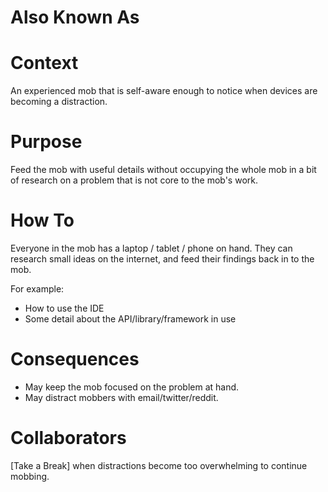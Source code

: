# Also Known As

# Context

An experienced mob that is self-aware enough to notice when devices are becoming a distraction.

# Purpose

Feed the mob with useful details without occupying the whole mob in a bit of research on a problem that is not core to the mob's work.

# How To

Everyone in the mob has a laptop / tablet / phone on hand. They can research small ideas on the internet, and feed their findings back in to the mob.

For example:

- How to use the IDE
- Some detail about the API/library/framework in use

# Consequences

- May keep the mob focused on the problem at hand.
- May distract mobbers with email/twitter/reddit.

# Collaborators

[Take a Break] when distractions become too overwhelming to continue mobbing.
